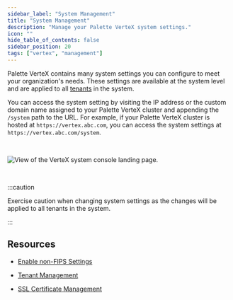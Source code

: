 ```yaml
---
sidebar_label: "System Management"
title: "System Management"
description: "Manage your Palette VerteX system settings."
icon: ""
hide_table_of_contents: false
sidebar_position: 20
tags: ["vertex", "management"]
---
```


Palette VerteX contains many system settings you can configure to meet your organization's needs. These settings are available at the system level and are applied to all [tenants](/glossary-all#tenant) in the system. 

You can access the system setting by visiting the IP address or the custom domain name assigned to your Palette VerteX cluster and appending the `/system` path to the URL. For example, if your Palette VerteX cluster is hosted at `https://vertex.abc.com`, you can access the system settings at `https://vertex.abc.com/system`.


<br />

![View of the VerteX system console landing page.](/vertex_system-management_overview-system-console.png)

<br />

:::caution

Exercise caution when changing system settings as the changes will be applied to all tenants in the system.

:::


## Resources

* [Enable non-FIPS Settings](/vertex/system-management/enable-non-fips-settings)


* [Tenant Management](/vertex/system-management/tenant-management)


* [SSL Certificate Management](/vertex/system-management/ssl-certificate-management)

<br />

<br />